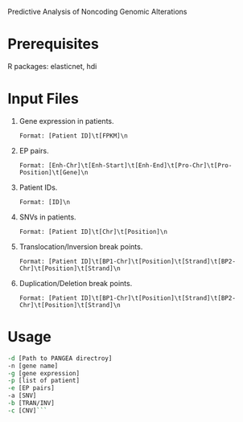 Predictive Analysis of Noncoding Genomic Alterations

# Prerequisites 
R packages: elasticnet, hdi

# Input Files
1) Gene expression in patients.

   ```Format: [Patient ID]\t[FPKM]\n```
2) EP pairs.

   ```Format: [Enh-Chr]\t[Enh-Start]\t[Enh-End]\t[Pro-Chr]\t[Pro-Position]\t[Gene]\n```
3) Patient IDs.

   ```Format: [ID]\n```
4) SNVs in patients.

   ```Format: [Patient ID]\t[Chr]\t[Position]\n```
5) Translocation/Inversion break points.

   ```Format: [Patient ID]\t[BP1-Chr]\t[Position]\t[Strand]\t[BP2-Chr]\t[Position]\t[Strand]\n```
6) Duplication/Deletion break points.

   ```Format: [Patient ID]\t[BP1-Chr]\t[Position]\t[Strand]\t[BP2-Chr]\t[Position]\t[Strand]\n```

# Usage
 ```perl PANGEA.pl 
 -d [Path to PANGEA directroy]
 -n [gene name] 
 -g [gene expression] 
 -p [list of patient] 
 -e [EP pairs]
 -a [SNV]
 -b [TRAN/INV] 
 -c [CNV]```
